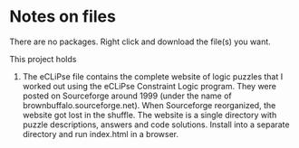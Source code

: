 # Notes on files

There are no packages.  Right click and download the file(s) you want.

This project holds 

1. The eCLiPse file contains the complete website of logic puzzles that I worked out using the eCLiPse Constraint Logic program.  They were posted on Sourceforge around 1999 (under the name of brownbuffalo.sourceforge.net). When Sourceforge reorganized, the website got lost in the shuffle.  The website is a single directory with puzzle descriptions, answers and code solutions.  Install into a separate directory and run index.html in a browser.    

